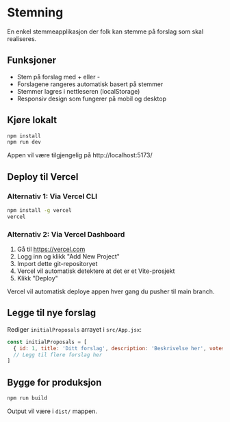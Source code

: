 # Stemning

En enkel stemmeapplikasjon der folk kan stemme på forslag som skal realiseres.

## Funksjoner

- Stem på forslag med + eller -
- Forslagene rangeres automatisk basert på stemmer
- Stemmer lagres i nettleseren (localStorage)
- Responsiv design som fungerer på mobil og desktop

## Kjøre lokalt

```bash
npm install
npm run dev
```

Appen vil være tilgjengelig på http://localhost:5173/

## Deploy til Vercel

### Alternativ 1: Via Vercel CLI

```bash
npm install -g vercel
vercel
```

### Alternativ 2: Via Vercel Dashboard

1. Gå til https://vercel.com
2. Logg inn og klikk "Add New Project"
3. Import dette git-repositoryet
4. Vercel vil automatisk detektere at det er et Vite-prosjekt
5. Klikk "Deploy"

Vercel vil automatisk deploye appen hver gang du pusher til main branch.

## Legge til nye forslag

Rediger `initialProposals` arrayet i `src/App.jsx`:

```javascript
const initialProposals = [
  { id: 1, title: 'Ditt forslag', description: 'Beskrivelse her', votes: 0 },
  // Legg til flere forslag her
]
```

## Bygge for produksjon

```bash
npm run build
```

Output vil være i `dist/` mappen.
